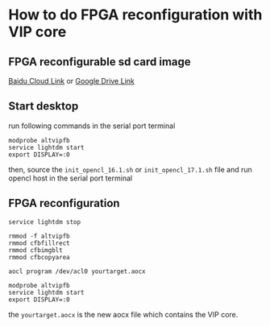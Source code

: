 # How to do FPGA reconfiguration with VIP core
## FPGA reconfigurable sd card image
[Baidu Cloud Link](https://pan.baidu.com/s/1KDyexwHD39uyvcMDm0G97A) or [Google Drive Link](https://drive.google.com/open?id=1mAYHFvOw2xtgf-e8pntFCxCGOdaYNsgG)

## Start desktop 
run following commands in the serial port terminal
```
modprobe altvipfb
service lightdm start
export DISPLAY=:0

```
then, source the `init_opencl_16.1.sh` or `init_opencl_17.1.sh` file and run opencl host in the serial port terminal

## FPGA reconfiguration
```
service lightdm stop

rmmod -f altvipfb
rmmod cfbfillrect
rmmod cfbimgblt
rmmod cfbcopyarea

aocl program /dev/acl0 yourtarget.aocx
 
modprobe altvipfb
service lightdm start
export DISPLAY=:0
```
the `yourtarget.aocx` is the new aocx file which contains the VIP core.

